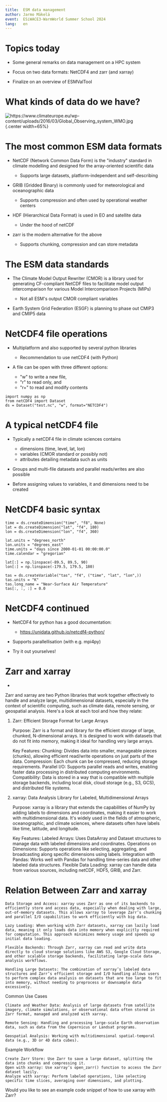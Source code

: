 ```yaml
---
title:  ESM data management
author: Jarmo Mäkelä
event:  ESiWACE3-WarmWorld Summer School 2024
lang:   en
---
```


# Topics today

- Some general remarks on data management on a HPC system

- Focus on two data formats: NetCDF4 and zarr (and xarray)

- Finalize on an overview of ESMValTool

# What kinds of data do we have?

![<span style="font-size:50%;">https://www.climateurope.eu/wp-content/uploads/2016/03/Global_Observing_system_WMO.jpg</span>](img/Global_Observing_system_WMO.png){.center width=65%}

# The most common ESM data formats

- NetCDF (Network Common Data Form) is the "industry" standard in climate modelling and designed for the array-oriented scientific data
    - Supports large datasets, platform-independent and self-describing

- GRIB (Gridded Binary) is commonly used for meteorological and oceanographic data
    - Supports compression and often used by operational weather centers

- HDF (Hierarchical Data Format) is used in EO and satellite data
    - Under the hood of netCDF

- zarr is the modern alternative for the above
    - Supports chunking, compression and can store metadata

# The ESM data standards

- The Climate Model Output Rewriter (CMOR) is a library used for generating CF-compliant NetCDF files to facilitate model output intercomparison for various Model Intercomparison Projects (MIPs)
    - Not all ESM's output CMOR compliant variables

- Earth System Grid Federation (ESGF) is planning to phase out CMIP3 and CMIP5 data

# NetCDF4 file operations

- Multiplatform and also supported by several python libraries
    - Recommendation to use netCDF4 (with Python)

- A file can be open with three different options:
    - "w" to write a new file,
    - "r" to read only, and
    - "r+" to read and modify contents

```
import numpy as np
from netCDF4 import Dataset
ds = Dataset("test.nc", "w", format="NETCDF4")
```

# A typical netCDF4 file

- Typically a netCDF4 file in climate sciences contains
    - dimensions (time, level, lat, lon)
    - variables (CMOR standard or possibly not)
    - attributes detailing metadata such as units

- Groups and multi-file datasets and parallel reads/writes are also possible

- Before assigning values to variables, it and dimensions need to be created

# NetCDF4 basic syntax

```
time = ds.createDimension("time", "f8", None)
lat = ds.createDimension("lat", "f4", 180)
lon = ds.createDimension("lon", "f4", 360)

lat.units = "degrees_north"
lon.units = "degrees_east"
time.units = "days since 2000-01-01 00:00:00.0"
time.calendar = "gregorian"

lat[:] = np.linspace(-89.5, 89.5, 90)
lon[:] = np.linspace(-179.5, 179.5, 180)

tas = ds.createVariable("tas", "f4", ("time", "lat", "lon",))
tas.units = "K"  
tas.long_name = "Near-Surface Air Temperature"
tas[:, :, :] = 0.0 
```
# NetCDF4 continued

- NetCDF4 for python has a good documentation:
    - https://unidata.github.io/netcdf4-python/

- Supports parallellisation (with e.g. mpi4py)

- Try it out yourselves!

# Zarr and xarray

- 
Zarr and xarray are two Python libraries that work together effectively to handle and analyze large, multidimensional datasets, especially in the context of scientific computing, such as climate data, remote sensing, or geospatial analysis. Here's a look at each tool and how they relate:
1. Zarr: Efficient Storage Format for Large Arrays

    Purpose: Zarr is a format and library for the efficient storage of large, chunked, N-dimensional arrays. It is designed to work with datasets that do not fit into memory, making it ideal for handling very large arrays.

    Key Features:
        Chunking: Divides data into smaller, manageable pieces (chunks), allowing efficient read/write operations on just parts of the data.
        Compression: Each chunk can be compressed, reducing storage requirements.
        Parallel I/O: Supports parallel reads and writes, enabling faster data processing in distributed computing environments.
        Compatibility: Data is stored in a way that is compatible with multiple storage backends, including local disk, cloud storage (e.g., S3, GCS), and distributed file systems.

2. xarray: Data Analysis Library for Labeled, Multidimensional Arrays

    Purpose: xarray is a library that extends the capabilities of NumPy by adding labels to dimensions and coordinates, making it easier to work with multidimensional data. It's widely used in the fields of atmospheric, oceanographic, and climate sciences, where datasets often have labels like time, latitude, and longitude.

    Key Features:
        Labeled Arrays: Uses DataArray and Dataset structures to manage data with labeled dimensions and coordinates.
        Operations on Dimensions: Supports operations like selecting, aggregating, and broadcasting along specific dimensions using labels.
        Integration with Pandas: Works well with Pandas for handling time-series data and other labeled data structures.
        Flexible Data Loading: xarray can handle data from various sources, including netCDF, HDF5, GRIB, and Zarr.

# Relation Between Zarr and xarray

    Data Storage and Access: xarray uses Zarr as one of its backends to efficiently store and access data, especially when dealing with large, out-of-memory datasets. This allows xarray to leverage Zarr’s chunking and parallel I/O capabilities to work efficiently with big data.

    Lazy Loading: When working with Zarr datasets, xarray can lazily load data, meaning it only loads data into memory when explicitly required for computation. This approach minimizes memory usage and speeds up initial data loading.

    Flexible Backends: Through Zarr, xarray can read and write data directly to cloud storage solutions like AWS S3, Google Cloud Storage, and other scalable storage backends, facilitating large-scale data analysis workflows.

    Handling Large Datasets: The combination of xarray’s labeled data structures and Zarr’s efficient storage and I/O handling allows users to perform complex data analysis on datasets that are too large to fit into memory, without needing to preprocess or downsample data excessively.

Common Use Cases

    Climate and Weather Data: Analysis of large datasets from satellite imagery, climate simulations, or observational data often stored in Zarr format, managed and analyzed with xarray.

    Remote Sensing: Handling and processing large-scale Earth observation data, such as data from the Copernicus or Landsat programs.

    Geospatial Analysis: Working with multidimensional spatial-temporal data (e.g., 3D or 4D data cubes).

Example Workflow

    Create Zarr Store: Use Zarr to save a large dataset, splitting the data into chunks and compressing it.
    Open with xarray: Use xarray’s open_zarr() function to access the Zarr dataset lazily.
    Analyze with xarray: Perform labeled operations, like selecting specific time slices, averaging over dimensions, and plotting.

Would you like to see an example code snippet of how to use xarray with Zarr?
